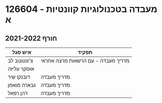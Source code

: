 # 126604 - מעבדה בטכנולוגיות קוונטיות א

## חורף 2021-2022

| איש סגל | תפקיד |
| ---- | ---- |
| צ'ונטונוב לב | מדריך מעבדה - עם הרשאות מרצה אחראי |
| אוסקר עליזה |  |
| דובנקו שיר | מדריך מעבדה |
| גבארה מואמן | מדריך מעבדה |
| דהן רפאל | מדריך מעבדה |

